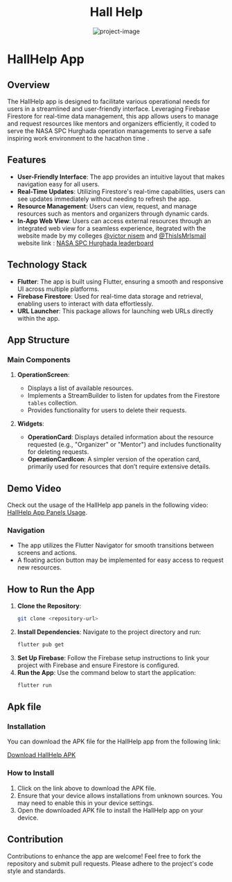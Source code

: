 <h1 align="center" id="title">Hall Help</h1>

<p align="center"><img src="https://github.com/mernaatef28/hallhelp/blob/main/assets/hall%20help.png?raw=true" alt="project-image"></p>


# HallHelp App

## Overview
The HallHelp app is designed to facilitate various operational needs for users in a streamlined and user-friendly interface. Leveraging Firebase Firestore for real-time data management, this app allows users to manage and request resources like mentors and organizers efficiently, it coded to serve the NASA SPC Hurghada operation managements to serve a safe inspiring work environment to the hacathon time . 

## Features
- **User-Friendly Interface**: The app provides an intuitive layout that makes navigation easy for all users.
- **Real-Time Updates**: Utilizing Firestore's real-time capabilities, users can see updates immediately without needing to refresh the app.
- **Resource Management**: Users can view, request, and manage resources such as mentors and organizers through dynamic cards.
- **In-App Web View**: Users can access external resources through an integrated web view for a seamless experience, itegrated with the website made by my colleges  [@victor nisem](https://github.com/VICONISEM) and  [@ThisIsMrIsmail](https://github.com/ThisIsMrIsmail/)
  website link : [NASA SPC Hurghada leaderboard ](https://nasa-space-apps-leaderboard-lilac.vercel.app/) 

## Technology Stack
- **Flutter**: The app is built using Flutter, ensuring a smooth and responsive UI across multiple platforms.
- **Firebase Firestore**: Used for real-time data storage and retrieval, enabling users to interact with data effortlessly.
- **URL Launcher**: This package allows for launching web URLs directly within the app.

## App Structure
### Main Components
1. **OperationScreen**: 
   - Displays a list of available resources.
   - Implements a StreamBuilder to listen for updates from the Firestore `tables` collection.
   - Provides functionality for users to delete their requests.

2. **Widgets**:
   - **OperationCard**: Displays detailed information about the resource requested (e.g., "Organizer" or "Mentor") and includes functionality for deleting requests.
   - **OperationCardIcon**: A simpler version of the operation card, primarily used for resources that don’t require extensive details.

## Demo Video
Check out the usage of the HallHelp app panels in the following video: [HallHelp App Panels Usage](https://github.com/mernaatef28/hallhelp/blob/main/assets/videos/hall%20help%20app%20panels%20usage%20.mp4).

### Navigation
- The app utilizes the Flutter Navigator for smooth transitions between screens and actions.
- A floating action button may be implemented for easy access to request new resources.

## How to Run the App
1. **Clone the Repository**: 
   ```bash
   git clone <repository-url>
   ```
2. **Install Dependencies**: 
   Navigate to the project directory and run:
   ```bash
   flutter pub get
   ```
3. **Set Up Firebase**: 
   Follow the Firebase setup instructions to link your project with Firebase and ensure Firestore is configured.
4. **Run the App**: 
   Use the command below to start the application:
   ```bash
   flutter run
   ```
## Apk file 
### Installation

You can download the APK file for the HallHelp app from the following link:

[Download HallHelp APK](https://drive.google.com/file/d/13V4YsKHj4FwJ-9GePlrLKx-UiN7rvf53/view?usp=drive_link)

### How to Install
1. Click on the link above to download the APK file.
2. Ensure that your device allows installations from unknown sources. You may need to enable this in your device settings.
3. Open the downloaded APK file to install the HallHelp app on your device.




## Contribution
Contributions to enhance the app are welcome! Feel free to fork the repository and submit pull requests. Please adhere to the project's code style and standards.


